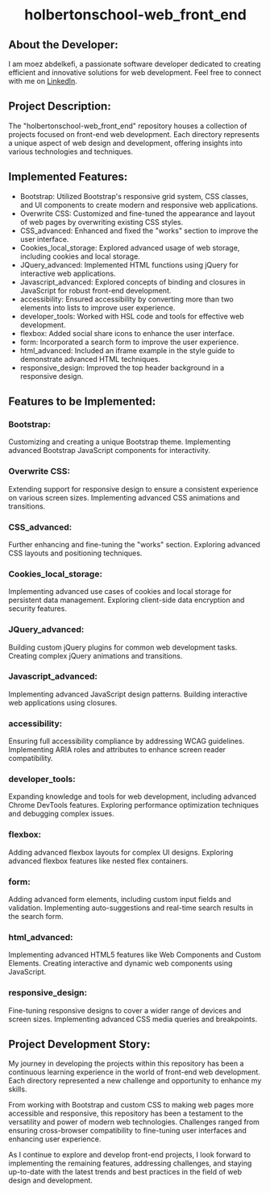 <h1 align="center">holbertonschool-web_front_end</h1>

## About the Developer:

I am moez abdelkefi, a passionate software developer dedicated to creating efficient and innovative solutions for web development. Feel free to connect with me on [LinkedIn](https://www.linkedin.com/in/moez-abdelkefi/).

## Project Description:

The "holbertonschool-web_front_end" repository houses a collection of projects focused on front-end web development. Each directory represents a unique aspect of web design and development, offering insights into various technologies and techniques.

## Implemented Features:

- Bootstrap: Utilized Bootstrap's responsive grid system, CSS classes, and UI components to create modern and responsive web applications.
- Overwrite CSS: Customized and fine-tuned the appearance and layout of web pages by overwriting existing CSS styles.
- CSS_advanced: Enhanced and fixed the "works" section to improve the user interface.
- Cookies_local_storage: Explored advanced usage of web storage, including cookies and local storage.
- JQuery_advanced: Implemented HTML functions using jQuery for interactive web applications.
- Javascript_advanced: Explored concepts of binding and closures in JavaScript for robust front-end development.
- accessibility: Ensured accessibility by converting more than two elements into lists to improve user experience.
- developer_tools: Worked with HSL code and tools for effective web development.
- flexbox: Added social share icons to enhance the user interface.
- form: Incorporated a search form to improve the user experience.
- html_advanced: Included an iframe example in the style guide to demonstrate advanced HTML techniques.
- responsive_design: Improved the top header background in a responsive design.

## Features to be Implemented:

### Bootstrap:

Customizing and creating a unique Bootstrap theme.
Implementing advanced Bootstrap JavaScript components for interactivity.

### Overwrite CSS:

Extending support for responsive design to ensure a consistent experience on various screen sizes.
Implementing advanced CSS animations and transitions.

### CSS_advanced:

Further enhancing and fine-tuning the "works" section.
Exploring advanced CSS layouts and positioning techniques.

### Cookies_local_storage:

Implementing advanced use cases of cookies and local storage for persistent data management.
Exploring client-side data encryption and security features.

### JQuery_advanced:

Building custom jQuery plugins for common web development tasks.
Creating complex jQuery animations and transitions.

### Javascript_advanced:

Implementing advanced JavaScript design patterns.
Building interactive web applications using closures.

### accessibility:

Ensuring full accessibility compliance by addressing WCAG guidelines.
Implementing ARIA roles and attributes to enhance screen reader compatibility.

### developer_tools:

Expanding knowledge and tools for web development, including advanced Chrome DevTools features.
Exploring performance optimization techniques and debugging complex issues.

### flexbox:

Adding advanced flexbox layouts for complex UI designs.
Exploring advanced flexbox features like nested flex containers.

### form:

Adding advanced form elements, including custom input fields and validation.
Implementing auto-suggestions and real-time search results in the search form.

### html_advanced:

Implementing advanced HTML5 features like Web Components and Custom Elements.
Creating interactive and dynamic web components using JavaScript.

### responsive_design:

Fine-tuning responsive designs to cover a wider range of devices and screen sizes.
Implementing advanced CSS media queries and breakpoints.

## Project Development Story:

My journey in developing the projects within this repository has been a continuous learning experience in the world of front-end web development. Each directory represented a new challenge and opportunity to enhance my skills.

From working with Bootstrap and custom CSS to making web pages more accessible and responsive, this repository has been a testament to the versatility and power of modern web technologies. Challenges ranged from ensuring cross-browser compatibility to fine-tuning user interfaces and enhancing user experience.

As I continue to explore and develop front-end projects, I look forward to implementing the remaining features, addressing challenges, and staying up-to-date with the latest trends and best practices in the field of web design and development.
